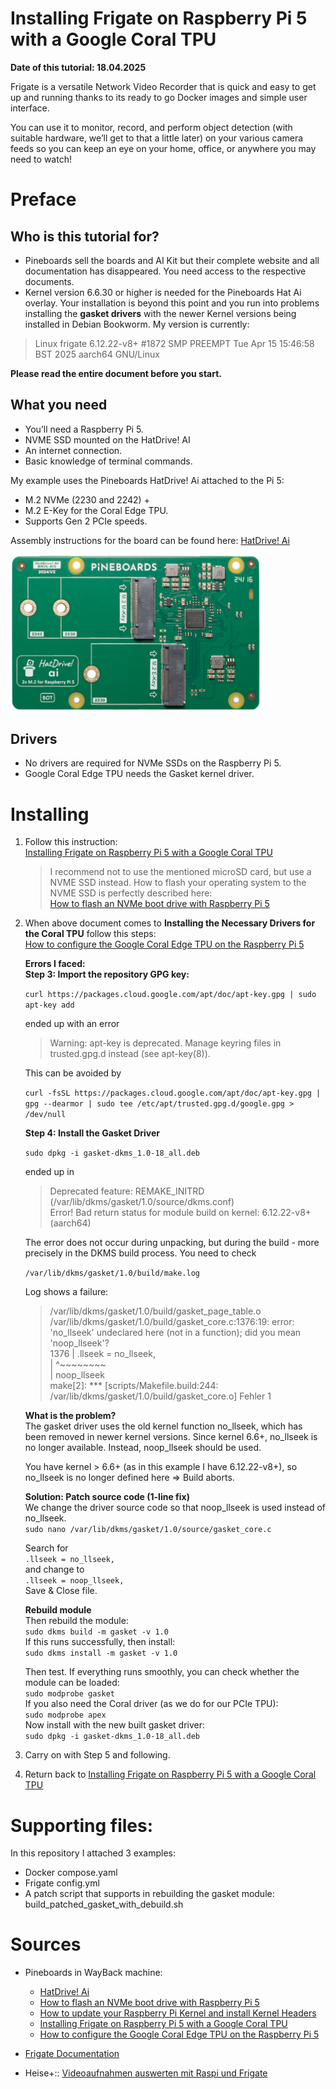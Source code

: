 # Installing Frigate on Raspberry Pi 5 with a Google Coral TPU

**Date of this tutorial: 18.04.2025**

Frigate is a versatile Network Video Recorder that is quick and easy to get up and running thanks to its ready to go Docker images and simple user interface. 

You can use it to monitor, record, and perform object detection (with suitable hardware, we’ll get to that a little later) on your various camera feeds so you can keep an eye on your home, office, or anywhere you may need to watch! 

# Preface

## Who is this tutorial for?

* Pineboards sell the boards and AI Kit but their complete website and all documentation has disappeared. You need access to the respective documents.
* Kernel version 6.6.30 or higher is needed for the Pineboards Hat Ai overlay. Your installation is beyond this point and you run into problems installing the **gasket drivers** with the newer Kernel versions being installed in Debian Bookworm. My version is currently:

> Linux frigate 6.12.22-v8+ #1872 SMP PREEMPT Tue Apr 15 15:46:58 BST 2025 aarch64 GNU/Linux

**Please read the entire document before you start.**

## What you need
* You’ll need a Raspberry Pi 5. 
* NVME SSD mounted on the HatDrive! AI
* An internet connection.
* Basic knowledge of terminal commands.

My example uses the Pineboards HatDrive! Ai attached to the Pi 5: 
* M.2 NVMe (2230 and 2242) + 
* M.2 E-Key for the Coral Edge TPU. 
* Supports Gen 2 PCIe speeds.

Assembly instructions for the board can be found here: <a href="https://y.hs58.de/4e22r" target="_blank" rel="noreferrer noopener">HatDrive! Ai</a>

<p><img src="./images/pineboards-HatDrive_AI.png" alt="Pineboards HatDrive! Ai" style="width:80%"/></p>

## Drivers
* No drivers are required for NVMe SSDs on the Raspberry Pi 5. 
* Google Coral Edge TPU needs the Gasket kernel driver.

# Installing

1. Follow this instruction: <br/><a href="https://y.hs58.de/ef06n" target="_blank" rel="noreferrer noopener">Installing Frigate on Raspberry Pi 5 with a Google Coral TPU</a><br/>
    >I recommend not to use the mentioned microSD card, but use a NVME SSD instead. How to flash your operating system to the NVME SSD is perfectly described here:<br/> <a href="https://y.hs58.de/y0hvz" target="_blank" rel="noreferrer noopener">How to flash an NVMe boot drive with Raspberry Pi 5</a>
2. When above document comes to **Installing the Necessary Drivers for the Coral TPU** follow this steps:<br/> 
<a href="https://y.hs58.de/uszf4" target="_blank" rel="noreferrer noopener">How to configure the Google Coral Edge TPU on the Raspberry Pi 5</a>

    **Errors I faced:**<br/>
   **Step 3: Import the repository GPG key:**

    `curl https://packages.cloud.google.com/apt/doc/apt-key.gpg | sudo apt-key add`

    ended up with an error

    >Warning: apt-key is deprecated. Manage keyring files in trusted.gpg.d instead (see apt-key(8)).

    This can be avoided by 

    `curl -fsSL https://packages.cloud.google.com/apt/doc/apt-key.gpg | gpg --dearmor | sudo tee /etc/apt/trusted.gpg.d/google.gpg > /dev/null
    `

    **Step 4: Install the Gasket Driver**

    `sudo dpkg -i gasket-dkms_1.0-18_all.deb`

    ended up in 
    >Deprecated feature: REMAKE_INITRD (/var/lib/dkms/gasket/1.0/source/dkms.conf)<br/>
    >Error! Bad return status for module build on kernel: 6.12.22-v8+ (aarch64)

    The error does not occur during unpacking, but during the build - more precisely in the DKMS build process. You need to check 

    `/var/lib/dkms/gasket/1.0/build/make.log`

    Log shows a failure:

    >/var/lib/dkms/gasket/1.0/build/gasket_page_table.o<br/>
    >/var/lib/dkms/gasket/1.0/build/gasket_core.c:1376:19: error: 'no_llseek' undeclared here (not in a function); did you mean 'noop_llseek'?<br/>
    >1376 |         .llseek = no_llseek,<br/>
    >     |                   ^~~~~~~~~<br/>
    >     |                   noop_llseek<br/>
    >make[2]: *** [scripts/Makefile.build:244:<br/>
    >/var/lib/dkms/gasket/1.0/build/gasket_core.o] Fehler 1

    **What is the problem?**<br/>
    The gasket driver uses the old kernel function no_llseek, which has been removed in newer kernel versions. Since kernel 6.6+, no_llseek is no longer available. Instead, noop_llseek should be used.

    You have kernel > 6.6+ (as in this example I have 6.12.22-v8+), so no_llseek is no longer defined here ⇒ Build aborts.

    **Solution: Patch source code (1-line fix)**<br/>
    We change the driver source code so that noop_llseek is used instead of no_llseek.<br/>
    `sudo nano /var/lib/dkms/gasket/1.0/source/gasket_core.c`
    
    Search for <br/>
    `.llseek = no_llseek,`<br/>
    and change to <br/>
    `.llseek = noop_llseek,`<br/>
    Save & Close file. 

    **Rebuild module**<br/>
    Then rebuild the module:<br/>
    `sudo dkms build -m gasket -v 1.0`<br/>
    If this runs successfully, then install:<br/>
    `sudo dkms install -m gasket -v 1.0`

    Then test. If everything runs smoothly, you can check whether the module can be loaded:<br/>
    `sudo modprobe gasket`<br/>
    If you also need the Coral driver (as we do for our PCIe TPU):<br/>
    `sudo modprobe apex`<br/>
    Now install with the new built gasket driver:<br/>
    ``sudo dpkg -i gasket-dkms_1.0-18_all.deb``<br/> 
3. Carry on with Step 5 and following.  
4. Return back to  <a href="https://y.hs58.de/ef06n" target="_blank" rel="noreferrer noopener">Installing Frigate on Raspberry Pi 5 with a Google Coral TPU</a>

# Supporting files:
In this repository I attached 3 examples:

* Docker compose.yaml
* Frigate config.yml
* A patch script that supports in rebuilding the gasket module: build_patched_gasket_with_debuild.sh

# Sources
* Pineboards in WayBack machine:
  * <a href="https://y.hs58.de/4e22r" target="_blank" rel="noreferrer noopener">HatDrive! Ai</a>
  * <a href="https://y.hs58.de/y0hvz" target="_blank" rel="noreferrer noopener">How to flash an NVMe boot drive with Raspberry Pi 5</a>
  * <a href="https://y.hs58.de/1edk5" target="_blank" rel="noreferrer noopener">How to update your Raspberry Pi Kernel and install Kernel Headers</a>
  * <a href="https://y.hs58.de/ef06n" target="_blank" rel="noreferrer noopener">Installing Frigate on Raspberry Pi 5 with a Google Coral TPU</a>
  * <a href="https://y.hs58.de/uszf4" target="_blank" rel="noreferrer noopener">How to configure the Google Coral Edge TPU on the Raspberry Pi 5</a>
  
* <a href="https://y.hs58.de/xaflc" target="_blank" rel="noreferrer noopener">Frigate Documentation</a>
* Heise+:: <a href="https://y.hs58.de/a6ke9" target="_blank" rel="noreferrer noopener">Videoaufnahmen auswerten mit Raspi und Frigate </a>
